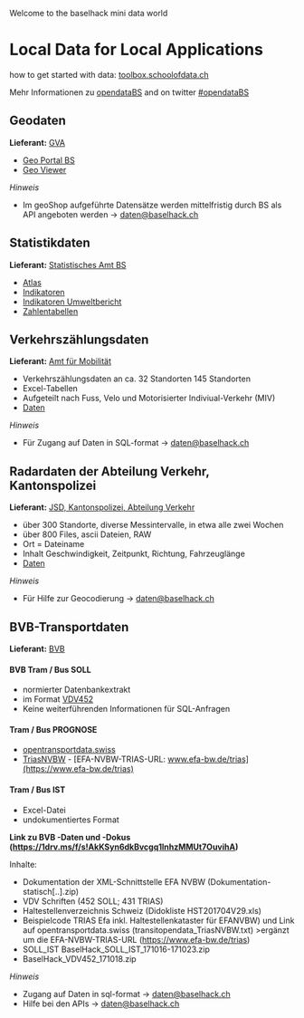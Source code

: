 Welcome to the baselhack mini data world

**Local Data for Local Applications**
============================================================================
how to get started with data: [toolbox.schoolofdata.ch](http://toolbox.schoolofdata.ch)

Mehr Informationen zu [opendataBS](http://www.staatskanzlei.bs.ch/ogd) and on twitter [#opendataBS](https://twitter.com/hashtag/opendataBS?src=hash)

## Geodaten
**Lieferant:** [GVA](http://www.gva.bs.ch/)
* [Geo Portal BS](http://www.geo.bs.ch)
* [Geo Viewer](http://www.stadtplan.bs.ch)

*Hinweis*
* Im geoShop aufgeführte Datensätze werden mittelfristig durch BS als API angeboten werden -> daten@baselhack.ch

## Statistikdaten
**Lieferant:** [Statistisches Amt BS](http://www.statistik.bs.ch/)
* [Atlas](http://www.statistik.bs.ch/karten/basler-atlas.html)
* [Indikatoren](http://www.statistik.bs.ch/zahlen/indikatoren/portal.html)
* [Indikatoren Umweltbericht](http://www.umweltberichtbeiderbasel.bs.ch/umweltbericht/indikatoren.html)
* [Zahlentabellen](http://www.statistik.bs.ch/zahlen/tabellen.html)

## Verkehrszählungsdaten
**Lieferant:** [Amt für Mobilität](http://www.mobilitaet.bs.ch)
* Verkehrszählungsdaten an ca. 32 Standorten 145 Standorten
* Excel-Tabellen
* Aufgeteilt nach Fuss, Velo und Motorisierter Indiviual-Verkehr (MIV)
* [Daten](https://github.com/StakaBS/BaselHack)

*Hinweis*
* Für Zugang auf Daten in SQL-format -> daten@baselhack.ch

## Radardaten der Abteilung Verkehr, Kantonspolizei
**Lieferant:** [JSD, Kantonspolizei, Abteilung Verkehr](http://www.polizei.bs.ch)
* über 300 Standorte, diverse Messintervalle, in etwa alle zwei Wochen
* über 800 Files, ascii Dateien, RAW
* Ort = Dateiname
* Inhalt Geschwindigkeit, Zeitpunkt, Richtung, Fahrzeuglänge
* [Daten](https://github.com/StakaBS/BaselHack/tree/master/radardaten)

*Hinweis*
* Für Hilfe zur Geocodierung -> daten@baselhack.ch

##  BVB-Transportdaten
**Lieferant:** [BVB](http://bvb.ch)

#### BVB Tram / Bus SOLL
* normierter Datenbankextrakt
* im Format [VDV452](https://www.vdv.de/452--sdsv15.pdfx?forced=true)
* Keine weiterführenden Informationen für SQL-Anfragen

#### Tram / Bus PROGNOSE
* [opentransportdata.swiss](https://opentransportdata.swiss/de/cookbook/verwendung-der-api/)
* [TriasNVBW](triasNVBW) - [EFA-NVBW-TRIAS-URL: www.efa-bw.de/trias](https://www.efa-bw.de/trias)

#### Tram / Bus IST
* Excel-Datei 
* undokumentiertes Format


**Link zu BVB -Daten und -Dokus (https://1drv.ms/f/s!AkKSyn6dkBvcgq1lnhzMMUt7OuvihA)**


Inhalte:


* Dokumentation der XML-Schnittstelle EFA NVBW (Dokumentation-statisch[..].zip)
* VDV Schriften (452 SOLL; 431 TRIAS)
* Haltestellenverzeichnis Schweiz (Didokliste HST201704V29.xls)
* Beispielcode TRIAS Efa inkl. Haltestellenkataster für EFANVBW) und Link auf opentransportdata.swiss (transitopendata_TriasNVBW.txt) >ergänzt um die EFA-NVBW-TRIAS-URL (https://www.efa-bw.de/trias)
* SOLL_IST BaselHack_SOLL_IST_171016-171023.zip
* BaselHack_VDV452_171018.zip 


*Hinweis*
* Zugang auf Daten in sql-format -> daten@baselhack.ch
* Hilfe bei den APIs -> daten@baselhack.ch
